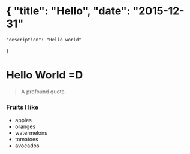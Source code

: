 {
	"title": "Hello",
	"date": "2015-12-31"
=======
	"description": "Hello world"
}

# Hello World =D

> A profound quote.

### Fruits I like

- apples
- oranges
- watermelons
- tomatoes
- avocados
